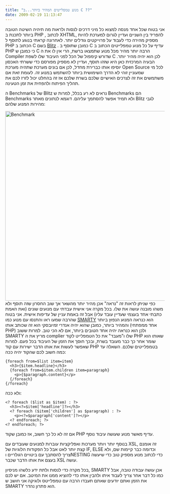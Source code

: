```yaml
---
title: "מנוע טמפלייטים המהיר ביותר...ב C ??"
date: 2009-02-19 11:13:47
---
```


אני בטוח שכל אחד מנסה למצוא כל מיני דרכים לנסות ולראות מה תיהיה השיטה הטובה ביותר לתכנת ב PHP , לכתוב XHTML, להפריד בין השניים ועדיין לגרום למערכת להיות מספיק מהירה כדי לעבוד על פרוייקטים גודלים יותר. לאחרונה קראתי בנוגע לתוסף ל PHP הכתוב ב C בשם <a href="http://alexeyrybak.com/blitz/blitz_en.html" target="_blank">Blitz</a> . כמובן שתוסף ב C עדיף על כל מנוע טמפלייטים הכתוב ב PHP כי כמובן ש C הרבה יותר מהיר מכל מנוע שתמצאו ברשת, הרי אין לו את ה Compiler שדורש קימפול של הכל לפני העיבוד שלו לשפת C לכן הוא יהיה מהיר יותר. הבעיה המרכזית כאן היא שזהו תוסף, ועדיין לא מספיק מפורסם כדי ששרתי האכסון יוסיפו אותו כברירת מחדל, לכן אם בונים מערכת שתהיה מערכת Open Source לכל מי שמעוניין זוהי לא הדרך השימושית ביותר להשתמש במנוע זה. לעומת זאת אם משתמשים את זה לצרכים האישיים שלכם בשרת שלכם אז זה בהחלט יכול לזרז לכם את תהליך הפיתוח ולהפחית את זמן הטעינה.

ה Benchmarks של Blitz נראים לא רע בכלל, למרות ש Benchmarks הם Benchmarks ולא תמיד אפשר להסתמך עליהם. דוגמא לנתונים מאתר Blitz לגבי מהירות המנוע שלהם:

<img class="aligncenter size-full wp-image-178" title="Benchmark" src="http://www.vadimg.co.il/wp-content/uploads/2009/02/lebowski-bench-big.gif" alt="Benchmark" width="802" height="597" />כפי שניתן לראות זה "נראה" אכן מהיר יותר מהשאר אך שוב החסרון שזה תוסף ולא משהו מובנה עושה את שלו. בכל מקרה אני אישית עבדתי עם מנועים שונים (ואת האמת כתבתי אחד בעצמי שעדיין עובד עליו) אבל זה באמת עניין של עדיפות אישית. אני בטוח שהרבה שמעו ראו והתנסו עם מנוע כמו <a href="http://smarty.php.net/" target="_blank">SMARTY</a> הוא כנראה המנוע הנפוץ ביותר והמהיר ביותר, כמובן שהוא יהיה אנדרי זמיובסקי הוא זה שכותב אותו (אחד ממפתחי PHP) ולכן הוא כנראה יהיה אחד הטובים ביותר, אם לא הכי טוב. למרות ששוב SMARTY מריץ את ה complier שלו ו"מעבד" את כל הטמפלייט לקוד PHP שאותו הוא שומר אחר כך כבר מעובד בשרת, ובכך חוסך את הזמן של העיבוד בכל פעם. למרות שאפשר לעשות את אותו הדבר ישירות עם קוד PHP בטמפלייטים שלכם. השאלה עד כמה חשוב לכם שהקוד יהיה ככה:

```
{foreach from=$list item=item}
  <h3>{$item.headline}</h3>
  {foreach from=$item.children item=paragraph}
    <p>{$paragraph.content}</p>
  {/foreach}
{/foreach}
```

ולא ככה:

```
<? foreach ($list as $item) : ?>
  <h3><?=$item['headline']?></h3>
  <? foreach ($item['children'] as $paragraph) : ?>
    <p><?=$paragraph['content']?></p>
  <? endforeach; ?>
<? endforeach; ?>
```

אם זה לא כל כך חשוב, אז כמובן שקוד PHP עדיף מאשר מנוע שעושה עיבוד נוסף.

בנוסף יותר ויותר מערכות ואפליקציות עוברות למנועים שעובדים עם XSL, זה אומנם קצת יותר לאט אבל כל הפקודות הלוגיות של IF, ELSE וכדומה כבר קיימות שם, ולא צריך להסתבך עם ביטויים רגולריים וNESTING כדי לכתוב מנוע מספיק טוב כדי שיעשה בעצם את אותו הדבר שכבר XSL עושה.

בכל מקרה כדי לנסות ולתת ידע כלשהו מניסיון, SMARTY אכן עושה עבודה טובה, אבל כמו כל דבר אחר צריך לעבוד איתו ולהבין אותו כדי להוציא ממנו את המיטב. אם יש לכם את הזמן ואתם יודעים שאתם תעבדו הרבה עם טמפלייטס ולוגיקה אני חושב ש SMARTY הוא פתרון נהדר.
